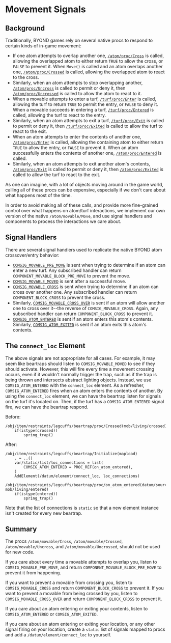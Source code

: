 # Movement Signals

## Background

Traditionally, BYOND games rely on several native procs to respond to certain
kinds of in-game movement:

- If one atom attempts to overlap another one, [`/atom/proc/Cross`][cross] is called,
  allowing the overlapped atom to either return `TRUE` to allow the cross, or
  `FALSE` to prevent it. When `Move()` is called and an atom overlaps another
  one, [`/atom/proc/Crossed`][crossed] is called, allowing the overlapped atom to react
  to the cross.
- Similarly, when an atom attempts to stop overlapping another,
  [`/atom/proc/Uncross`][uncross] is called to permit or deny it, then
  [`/atom/proc/Uncrossed`][uncrossed] is called to allow the atom to react to it.
- When a movable attempts to enter a turf, [`/turf/proc/Enter`][enter] is called,
  allowing the turf to return `TRUE` to permit the entry, or `FALSE` to deny it.
  When a movable succeeds in entering a turf, [`/turf/proc/Entered`][entered] is
  called, allowing the turf to react to the entry.
- Similarly, when an atom attempts to exit a turf, [`/turf/proc/Exit`][exit] is
  called to permit or deny it, then [`/turf/proc/Exited`][exited] is called to allow
  the turf to react to the exit.
- When an atom attempts to enter the contents of another one,
  [`/atom/proc/Enter`][atom_enter] is called, allowing the containing atom to
  either return `TRUE` to allow the entry, or `FALSE` to prevent it. When an
  atom successfully enters the contents of another one,
  [`/atom/proc/Entered`][atom_entered] is called.
- Similarly, when an atom attempts to exit another atom's contents,
  [`/atom/proc/Exit`][atom_exit] is called to permit or deny it, then
  [`/atom/proc/Exited`][atom_exited] is called to allow the turf to react to the
  exit.

As one can imagine, with a lot of objects moving around in the game world,
calling all of these procs can be expensive, especially if we don't care about
what happens most of the time.

In order to avoid making all of these calls, and provide more fine-grained
control over what happens on atom/turf interactions, we implement our own
version of the native `/atom/movable/Move`, and use signal handlers and
components to process the interactions we care about.

[cross]: https://secure.byond.com/docs/ref/#/atom/proc/Cross
[crossed]: https://secure.byond.com/docs/ref/#/atom/proc/Crossed
[uncross]: https://secure.byond.com/docs/ref/#/atom/proc/Uncross
[uncrossed]: https://secure.byond.com/docs/ref/#/atom/proc/Uncrossed
[enter]: https://secure.byond.com/docs/ref/#/turf/proc/Enter
[entered]: https://secure.byond.com/docs/ref/#/turf/proc/Entered
[exit]: https://secure.byond.com/docs/ref/#/turf/proc/Exit
[exited]: https://secure.byond.com/docs/ref/#/turf/proc/Exited
[atom_enter]: https://secure.byond.com/docs/ref/#/atom/proc/Enter
[atom_entered]: https://secure.byond.com/docs/ref/#/atom/proc/Entered
[atom_exit]: https://secure.byond.com/docs/ref/#/atom/proc/Exit
[atom_exited]: https://secure.byond.com/docs/ref/#/atom/proc/Exited

## Signal Handlers

There are several signal handlers used to replicate the native BYOND atom
crossover/entry behavior:

- [`COMSIG_MOVABLE_PRE_MOVE`][pre_move] is sent when trying to determine if an
  atom can enter a new turf. Any subscribed handler can return
  `COMPONENT_MOVABLE_BLOCK_PRE_MOVE` to prevent the move.
- [`COMSIG_MOVABLE_MOVED`][moved] is sent after a successful move.
- [`COMSIG_MOVABLE_CROSS`][cross] is sent when trying to determine if an atom
  can cross over another one. Any subscribed handler can return
  `COMPONENT_BLOCK_CROSS` to prevent the cross.
- Similarly, [`COMSIG_MOVABLE_CROSS_OVER`][crossover] is sent if an atom will
  allow another one to cross over it--the reverse of `COMSIG_MOVABLE_CROSS`.
  Again, any subscribed handler can return `COMPONENT_BLOCK_CROSS` to prevent
  it.
- [`COMSIG_ATOM_ENTERED`][entered] is sent if an atom enters this atom's
  contents. Similarly, [`COMSIG_ATOM_EXITED`][exited] is sent if an atom exits
  this atom's contents.

[pre_move]: https://codedocs.paradisestation.org/code/__DEFINES/dcs/movable_signals.html#define/COMSIG_MOVABLE_PRE_MOVE
[moved]: https://codedocs.paradisestation.org/code/__DEFINES/dcs/movable_signals.html#define/COMSIG_MOVABLE_MOVED
[cross]: https://codedocs.paradisestation.org/code/__DEFINES/dcs/movable_signals.html#define/COMSIG_MOVABLE_CROSS
[crossover]: https://codedocs.paradisestation.org/code/__DEFINES/dcs/movable_signals.html#define/COMSIG_MOVABLE_CROSS_OVER
[entered]: https://codedocs.paradisestation.org/code/__DEFINES/dcs/movable_signals.html#define/COMSIG_ATOM_ENTERED
[exited]: https://codedocs.paradisestation.org/code/__DEFINES/dcs/movable_signals.html#define/COMSIG_ATOM_EXITED

## The `connect_loc` Element

The above signals are not appropriate for all cases. For example, it may seem
like beartraps should listen to `COMSIG_MOVABLE_MOVED` to see if they should
activate. However, this will fire every time a movement crossing occurs, even if
it wouldn't normally trigger the trap, such as if the trap is being thrown and
intersects abstract lighting objects. Instead, we use `COMSIG_ATOM_ENTERED` with
the `connect_loc` element. As a refresher, `COMSIG_ATOM_ENTERED` fires when an
atom enters the contents of another. By using the `connect_loc` element, we can
have the beartrap listen for signals on the turf it's located on. Then, if the
turf has a `COMSIG_ATOM_ENTERED` signal fire, we can have the beartrap respond.

Before:

```dm
/obj/item/restraints/legcuffs/beartrap/proc/Crossed(mob/living/crossed)
	if(istype(crossed))
		spring_trap()
```

After:

```dm
/obj/item/restraints/legcuffs/beartrap/Initialize(mapload)
	. = ..()
	var/static/list/loc_connections = list(
		COMSIG_ATOM_ENTERED = PROC_REF(on_atom_entered),
	)
	AddElement(/datum/element/connect_loc, loc_connections)

/obj/item/restraints/legcuffs/beartrap/proc/on_atom_entered(datum/source, mob/living/entered)
	if(istype(entered))
		spring_trap()
```

Note that the list of connections is `static` so that a new element instance isn't
created for every new beartrap.

## Summary

The procs `/atom/movable/Cross`, `/atom/movable/Crossed`,
`/atom/movable/Uncross`, and `/atom/movable/Uncrossed`, should not be used for
new code.

If you care about every time a movable attempts to overlap you, listen to
`COMSIG_MOVABLE_PRE_MOVE`, and return `COMPONENT_MOVABLE_BLOCK_PRE_MOVE` to
prevent it from happening.

If you want to prevent a movable from crossing you, listen to
`COMSIG_MOVABLE_CROSS` and return `COMPONENT_BLOCK_CROSS` to prevent it. If you
want to prevent a movable from being crossed by you, listen to
`COMSIG_MOVABLE_CROSS_OVER` and return `COMPONENT_BLOCK_CROSS` to prevent it.

If you care about an atom entering or exiting your contents, listen to
`COMSIG_ATOM_ENTERED` or `COMSIG_ATOM_EXITED`.

If you care about an atom entering or exiting your location, or any other signal
firing on your location, create a `static` list of signals mapped to procs and
add a `/datum/element/connect_loc` to yourself.
